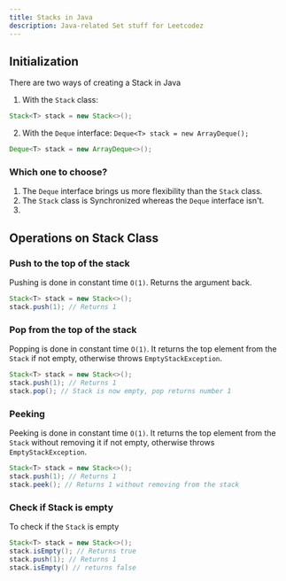 ```yaml
---
title: Stacks in Java
description: Java-related Set stuff for Leetcodez
---
```



## Initialization

There are two ways of creating a Stack in Java

1. With the `Stack` class: 
```java
Stack<T> stack = new Stack<>();
```
2. With the `Deque` interface: `Deque<T> stack = new ArrayDeque();`
```java
Deque<T> stack = new ArrayDeque<>();
```

### Which one to choose?

1. The `Deque` interface brings us more flexibility than the `Stack` class.
2. The `Stack` class is Synchronized whereas the `Deque` interface isn't.
3. 

## Operations on Stack Class

### Push to the top of the stack

Pushing is done in constant time `O(1)`. Returns the argument back.

```java
Stack<T> stack = new Stack<>();
stack.push(1); // Returns 1
```


### Pop from the top of the stack

Popping is done in constant time `O(1)`. It returns the top element from the `Stack` if not empty, otherwise throws `EmptyStackException`.

```java
Stack<T> stack = new Stack<>();
stack.push(1); // Returns 1
stack.pop(); // Stack is now empty, pop returns number 1
```

### Peeking

Peeking is done in constant time `O(1)`. It returns the top element from the `Stack` without removing it if not empty, otherwise throws `EmptyStackException`.

```java
Stack<T> stack = new Stack<>();
stack.push(1); // Returns 1
stack.peek(); // Returns 1 without removing from the stack
```

### Check if Stack is empty

To check if the `Stack` is empty

```java
Stack<T> stack = new Stack<>();
stack.isEmpty(); // Returns true
stack.push(1); // Returns 1
stack.isEmpty() // returns false
```